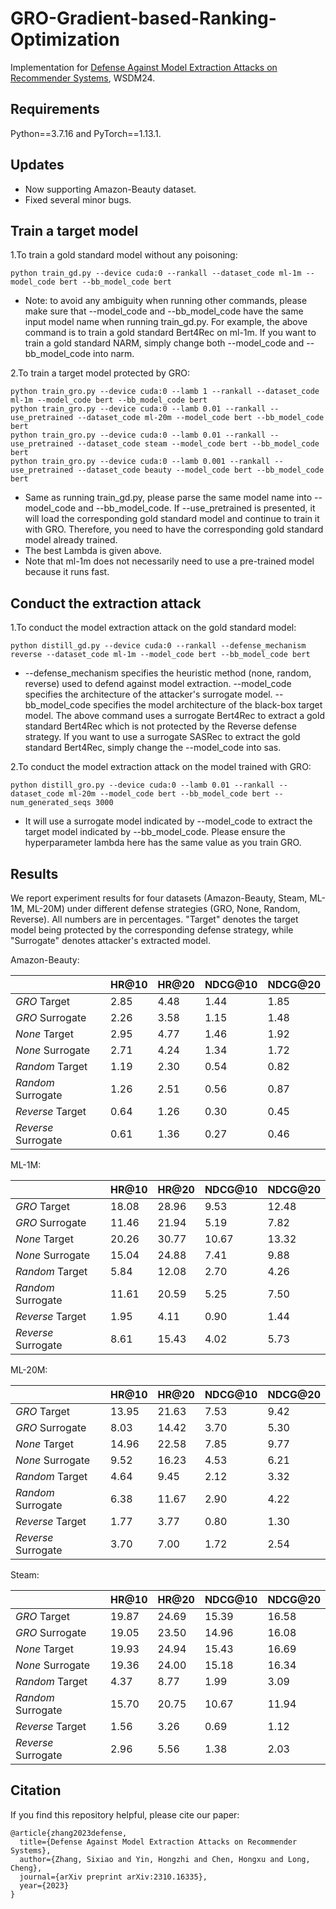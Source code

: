 # GRO-Gradient-based-Ranking-Optimization
 
Implementation for [Defense Against Model Extraction Attacks on Recommender Systems](http://arxiv.org/abs/2310.16335), WSDM24.

## Requirements
Python==3.7.16 and PyTorch==1.13.1.

## Updates
- Now supporting Amazon-Beauty dataset.
- Fixed several minor bugs.

## Train a target model

1.To train a gold standard model without any poisoning:
```
python train_gd.py --device cuda:0 --rankall --dataset_code ml-1m --model_code bert --bb_model_code bert
```
- Note: to avoid any ambiguity when running other commands, please make sure that --model_code and --bb_model_code have 
the same input model name when running train_gd.py. For example, the above command is to train a gold standard Bert4Rec
on ml-1m. If you want to train a gold standard NARM, simply change both --model_code and --bb_model_code into narm.

2.To train a target model protected by GRO:
```
python train_gro.py --device cuda:0 --lamb 1 --rankall --dataset_code ml-1m --model_code bert --bb_model_code bert
python train_gro.py --device cuda:0 --lamb 0.01 --rankall --use_pretrained --dataset_code ml-20m --model_code bert --bb_model_code bert
python train_gro.py --device cuda:0 --lamb 0.01 --rankall --use_pretrained --dataset_code steam --model_code bert --bb_model_code bert
python train_gro.py --device cuda:0 --lamb 0.001 --rankall --use_pretrained --dataset_code beauty --model_code bert --bb_model_code bert
```
- Same as running train_gd.py, please parse the same model name into --model_code and --bb_model_code. If --use_pretrained is presented, it will load the corresponding gold standard model and continue to train it with GRO. Therefore, you need to have the corresponding gold standard model already trained. 
- The best Lambda is given above.
- Note that ml-1m does not necessarily need to use a pre-trained model because it runs fast.

## Conduct the extraction attack

1.To conduct the model extraction attack on the gold standard model:
```
python distill_gd.py --device cuda:0 --rankall --defense_mechanism reverse --dataset_code ml-1m --model_code bert --bb_model_code bert
```
- --defense_mechanism specifies the heuristic method (none, random, reverse) used to defend against model extraction.
--model_code specifies the architecture of the attacker's surrogate model. --bb_model_code specifies the model architecture
of the black-box target model. The above command uses a surrogate Bert4Rec to extract a gold standard Bert4Rec which is not
protected by the Reverse defense strategy. If you want to use a surrogate SASRec to extract the gold standard Bert4Rec, simply change
the --model_code into sas.

2.To conduct the model extraction attack on the model trained with GRO:
```
python distill_gro.py --device cuda:0 --lamb 0.01 --rankall --dataset_code ml-20m --model_code bert --bb_model_code bert --num_generated_seqs 3000
```
- It will use a surrogate model indicated by --model_code to extract the target model indicated by --bb_model_code. Please ensure the hyperparameter lambda here has the same value as you train GRO.

## Results
We report experiment results for four datasets (Amazon-Beauty, Steam, ML-1M, ML-20M) under different defense strategies (GRO, None, Random, Reverse). 
All numbers are in percentages. "Target" denotes the target model being protected by the corresponding defense strategy, while "Surrogate" denotes attacker's extracted model.

Amazon-Beauty:

|                      | HR@10 | HR@20 | NDCG@10 | NDCG@20 |
|----------------------|-------|-------|---------|---------|
| _GRO_ Target         | 2.85  | 4.48  | 1.44    | 1.85    | 
| _GRO_ Surrogate      | 2.26  | 3.58  | 1.15    | 1.48    |
| _None_ Target        | 2.95  | 4.77  | 1.46    | 1.92    |
| _None_ Surrogate     | 2.71  | 4.24  | 1.34    | 1.72    |
| _Random_ Target      | 1.19  | 2.30  | 0.54    | 0.82    |
| _Random_ Surrogate   | 1.26  | 2.51  | 0.56    | 0.87    |
| _Reverse_ Target     | 0.64  | 1.26  | 0.30    | 0.45    |
| _Reverse_ Surrogate  | 0.61  | 1.36  | 0.27    | 0.46    |

ML-1M:

|                      | HR@10 | HR@20 | NDCG@10 | NDCG@20 |
|----------------------|-------|-------|---------|---------|
| _GRO_ Target         | 18.08 | 28.96 | 9.53    | 12.48   | 
| _GRO_ Surrogate      | 11.46 | 21.94 | 5.19    | 7.82    |
| _None_ Target        | 20.26 | 30.77 | 10.67   | 13.32   |
| _None_ Surrogate     | 15.04 | 24.88 | 7.41    | 9.88    |
| _Random_ Target      | 5.84  | 12.08 | 2.70    | 4.26    |
| _Random_ Surrogate   | 11.61 | 20.59 | 5.25    | 7.50    |
| _Reverse_ Target     | 1.95  | 4.11  | 0.90    | 1.44    |
| _Reverse_ Surrogate  | 8.61  | 15.43 | 4.02    | 5.73    |

ML-20M:

|                      | HR@10 | HR@20 | NDCG@10 | NDCG@20 |
|----------------------|-------|-------|---------|---------|
| _GRO_ Target         | 13.95 | 21.63 | 7.53    | 9.42    | 
| _GRO_ Surrogate      | 8.03  | 14.42 | 3.70    | 5.30    |
| _None_ Target        | 14.96 | 22.58 | 7.85    | 9.77    |
| _None_ Surrogate     | 9.52  | 16.23 | 4.53    | 6.21    |
| _Random_ Target      | 4.64  | 9.45  | 2.12    | 3.32    |
| _Random_ Surrogate   | 6.38  | 11.67 | 2.90    | 4.22    |
| _Reverse_ Target     | 1.77  | 3.77  | 0.80    | 1.30    |
| _Reverse_ Surrogate  | 3.70  | 7.00  | 1.72    | 2.54    |

Steam:

|                      | HR@10 | HR@20 | NDCG@10 | NDCG@20 |
|----------------------|-------|-------|---------|---------|
| _GRO_ Target         | 19.87 | 24.69 | 15.39   | 16.58   | 
| _GRO_ Surrogate      | 19.05 | 23.50 | 14.96   | 16.08   |
| _None_ Target        | 19.93 | 24.94 | 15.43   | 16.69   |
| _None_ Surrogate     | 19.36 | 24.00 | 15.18   | 16.34   |
| _Random_ Target      | 4.37  | 8.77  | 1.99    | 3.09    |
| _Random_ Surrogate   | 15.70 | 20.75 | 10.67   | 11.94   |
| _Reverse_ Target     | 1.56  | 3.26  | 0.69    | 1.12    |
| _Reverse_ Surrogate  | 2.96  | 5.56  | 1.38    | 2.03    |



## Citation
If you find this repository helpful, please cite our paper:
```
@article{zhang2023defense,
  title={Defense Against Model Extraction Attacks on Recommender Systems},
  author={Zhang, Sixiao and Yin, Hongzhi and Chen, Hongxu and Long, Cheng},
  journal={arXiv preprint arXiv:2310.16335},
  year={2023}
}
```